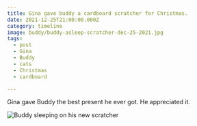 ```yaml
---
title: Gina gave buddy a cardboard scratcher for Christmas.
date: 2021-12-25T21:00:00.000Z
category: timeline
image: buddy/buddy-asleep-scratcher-dec-25-2021.jpg
tags:
  - post 
  - Gina
  - Buddy
  - cats
  - Christmas
  - cardboard

---
```


Gina gave Buddy the best present he ever got. He appreciated it.

![Buddy sleeping on his new scratcher](/static/img/buddy/buddy-asleep-scratcher-dec-25-2021.jpg)